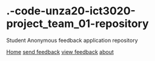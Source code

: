 # .-code-unza20-ict3020-project_team_01-repository
Student Anonymous feedback application repository 

<!DOCTYPE html>
<html lang='en'>
<head>
<meta charset='UTF-8'>
<meta name="viewport" content="width=device-width, initial-scale=1">
  <link rel="stylesheet" href="https://www.w3schools.com/w3css/3/w3.css">
  <body>

<nav class="w3-bar w3-purple">
  <a href="#home" class="w3-button w3-bar-item">Home</a>
  <a href="#band" class="w3-button w3-bar-item">send feedback</a>
  <a href="#band" class="w3-button w3-bar-item">view feedback</a>
  <a href="#tour" class="w3-button w3-bar-item">about</a>
</nav>

</body>
</html>

